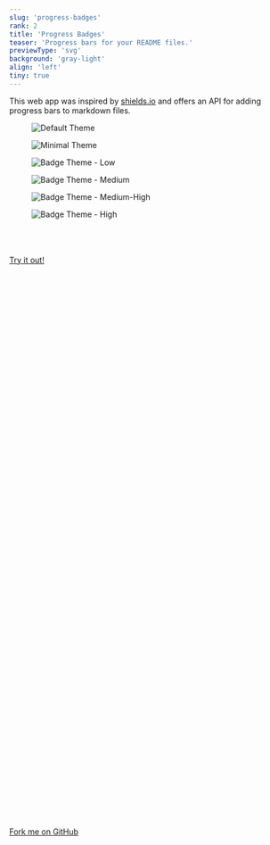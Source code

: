 ```yaml
---
slug: 'progress-badges'
rank: 2
title: 'Progress Badges'
teaser: 'Progress bars for your README files.'
previewType: 'svg'
background: 'gray-light'
align: 'left'
tiny: true
---
```


This web app was inspired by <a href="https://shields.io/">shields.io</a> and offers an API 
for adding progress bars to markdown files.

<figure class="stretch">
<img src="projects/progress-badges/default.svg" alt="Default Theme"/>
</figure>

<figure class="stretch">
<img src="projects/progress-badges/minimal.svg" alt="Minimal Theme"/>
</figure>

<section class="figrow">
<figure>
<img src="projects/progress-badges/badge_low.svg" alt="Badge Theme - Low"/>
</figure>

<figure>
<img src="projects/progress-badges/badge_medium.svg" alt="Badge Theme - Medium"/>
</figure>

<figure>
<img src="projects/progress-badges/badge_medium_high.svg" alt="Badge Theme - Medium-High"/>
</figure>

<figure>
<img src="projects/progress-badges/badge_high.svg" alt="Badge Theme - High"/>
</figure>
</section>

<br>
<br>
&nbsp;

<section class="meta-links">
    <a href="https://progressbadges.herokuapp.com/">
    Try it out!
    <svg viewBox="0 0 24 24" class="icon"><use xlink:href="icons/sprite.svg#arrow-right"/></svg>
    </a>
    <a href="https://github.com/LenaSchnedlitz/progress">
    <svg viewBox="0 0 24 24" class="icon"><use xlink:href="icons/sprite.svg#github"/></svg>
    Fork me on GitHub
    <svg viewBox="0 0 24 24" class="icon"><use xlink:href="icons/sprite.svg#arrow-right"/></svg>
    </a>
</section>
